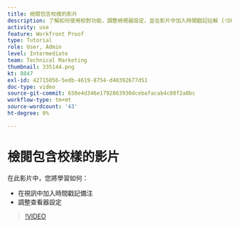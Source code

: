 ```yaml
---
title: 檢閱包含校樣的影片
description: 了解如何使用校對功能，調整檢視器設定，並在影片中加入時間戳記註解 [!DNL  Workfront].
activity: use
feature: Workfront Proof
type: Tutorial
role: User, Admin
level: Intermediate
team: Technical Marketing
thumbnail: 335144.png
kt: 8847
exl-id: 42715056-5edb-4619-8754-d48392677d51
doc-type: video
source-git-commit: 650e4d346e1792863930dcebafacab4c88f2a8bc
workflow-type: tm+mt
source-wordcount: '43'
ht-degree: 0%

---
```


# 檢閱包含校樣的影片

在此影片中，您將學習如何：

* 在視訊中加入時間戳記備注
* 調整查看器設定

>[!VIDEO](https://video.tv.adobe.com/v/335144/?quality=12&learn=on)

<!--
## Learn more
* Review a video proof
-->
